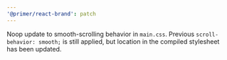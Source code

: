 ```yaml
---
'@primer/react-brand': patch
---
```


Noop update to smooth-scrolling behavior in `main.css`. Previous `scroll-behavior: smooth;` is still applied, but location in the compiled stylesheet has been updated.
